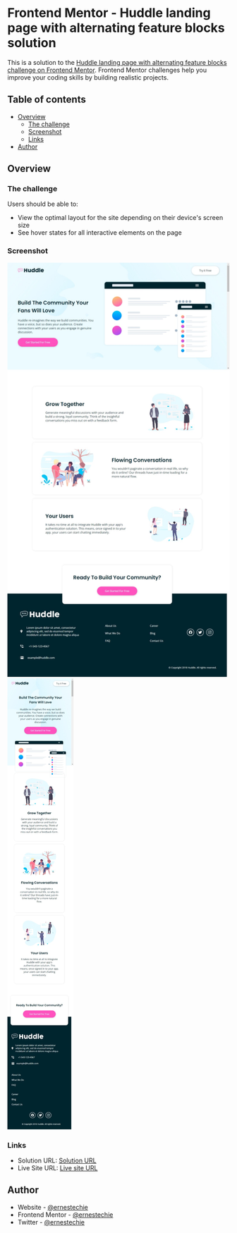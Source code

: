 # Frontend Mentor - Huddle landing page with alternating feature blocks solution

This is a solution to the [Huddle landing page with alternating feature blocks challenge on Frontend Mentor](https://www.frontendmentor.io/challenges/huddle-landing-page-with-alternating-feature-blocks-5ca5f5981e82137ec91a5100). Frontend Mentor challenges help you improve your coding skills by building realistic projects.

## Table of contents

- [Overview](#overview)
  - [The challenge](#the-challenge)
  - [Screenshot](#screenshot)
  - [Links](#links)
- [Author](#author)

## Overview

### The challenge

Users should be able to:

- View the optimal layout for the site depending on their device's screen size
- See hover states for all interactive elements on the page

### Screenshot

![Web Screenshot](./screenshots/web-capture.jpeg)
![Mobile Screenshot](./screenshots/mobile-capture.jpeg)

### Links

- Solution URL: [Solution URL](https://github.com/ernestechie/huddle-landing-page)
- Live Site URL: [Live site URL](https://ernestechie.github.io/huddle-landing-page)

## Author

- Website - [@ernestechie](https://www.instagram.com/ernestechie)
- Frontend Mentor - [@ernestechie](https://www.frontendmentor.io/profile/ernestechie)
- Twitter - [@ernestechie](https://www.twitter.com/ernestechie)
